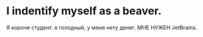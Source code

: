 # I indentify myself as a beaver.
Я короче студент.
я голодный, у меня нету денег.
МНЕ НУЖЕН JetBrains.
